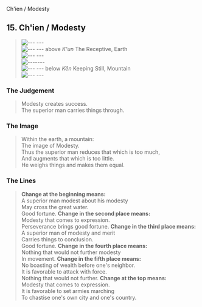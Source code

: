 Ch'ien / Modesty
## 15. Ch'ien / Modesty
> ![--- ---](../images/yinU.gif)   
> ![--- ---](../images/yinU.gif) above _K'un_ The Receptive, Earth  
> ![--- ---](../images/yinU.gif)   
> ![-------](../images/yangU.gif)   
> ![--- ---](../images/yinU.gif) below _Kên_ Keeping Still, Mountain  
> ![--- ---](../images/yinU.gif)
### The Judgement
> Modesty creates success.  
 The superior man carries things through.
### The Image
> Within the earth, a mountain:  
 The image of Modesty.  
 Thus the superior man reduces that which is too much,  
 And augments that which is too little.  
 He weighs things and makes them equal.
### The Lines

 > **Change at the beginning means:**  
 A superior man modest about his modesty  
 May cross the great water.  
 Good fortune.
 > **Change in the second place means:**  
 Modesty that comes to expression.  
 Perseverance brings good fortune.
 > **Change in the third place means:**  
 A superior man of modesty and merit  
 Carries things to conclusion.  
 Good fortune.
 > **Change in the fourth place means:**  
 Nothing that would not further modesty  
 In movement.
 > **Change in the fifth place means:**  
 No boasting of wealth before one's neighbor.  
 It is favorable to attack with force.  
 Nothing that would not further.
 > **Change at the top means:**  
 Modesty that comes to expression.  
 It is favorable to set armies marching  
 To chastise one's own city and one's country.



